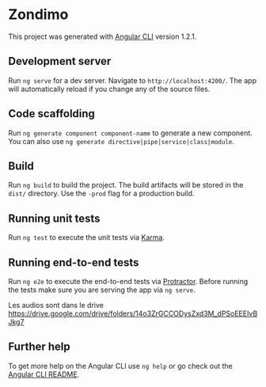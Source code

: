 # Zondimo

This project was generated with [Angular CLI](https://github.com/angular/angular-cli) version 1.2.1.

## Development server

Run `ng serve` for a dev server. Navigate to `http://localhost:4200/`. The app will automatically reload if you change any of the source files.

## Code scaffolding

Run `ng generate component component-name` to generate a new component. You can also use `ng generate directive|pipe|service|class|module`.

## Build

Run `ng build` to build the project. The build artifacts will be stored in the `dist/` directory. Use the `-prod` flag for a production build.

## Running unit tests

Run `ng test` to execute the unit tests via [Karma](https://karma-runner.github.io).

## Running end-to-end tests

Run `ng e2e` to execute the end-to-end tests via [Protractor](http://www.protractortest.org/).
Before running the tests make sure you are serving the app via `ng serve`.

Les audios sont dans le drive https://drive.google.com/drive/folders/14o3ZrGCCODysZxd3M_dPSoEEEIvBJkg7
## Further help

To get more help on the Angular CLI use `ng help` or go check out the [Angular CLI README](https://github.com/angular/angular-cli/blob/master/README.md).
